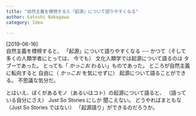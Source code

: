 ```yaml
---
title: "自然主義を標榜すると「起源」について語りやすくなる"
author: Satoshi Nakagawa
category: Idea

---
```


[2019-06-16]  
 自然主義を標榜すると、
「起源」について語りやすくなる
--- かつて（そして多くの人類学者にとっては、
今でも）
文化人類学では起源について語るのは
タブーであった。
とっても「 *かっこお* わるい」ものであった。
ところが自然主義に転向すると
自由に（ *かっこお* を気にせずに）
起源について語ることができる。
不思議な気分だ。

 とはいえ、ぼくがあるモノ（あるいはコト）の起源について語ると、
（語っている自分にさえ） Just So Stories にしか
聞こえない。
どうやればまともな（Just So Stories ではない）
「起源語り」ができるのだろうか。

